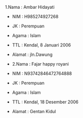 1.Nama   : Ambar Hidayati
 - NIM    : H985274927268
  - JK     : Perempuan
 - Agama  : Islam
  - TTL    : Kendal, 8 Januari 2006
  - Alamat : jln.Dawung

- 2.Nama   : Fajar happy royani
- NIM      : N93742846472764888
- JK       : Perempuan
- Agama    : Islam
- TTL      : Kendal, 18 Desember 2006
- Alamat   : Gentan Kidul
